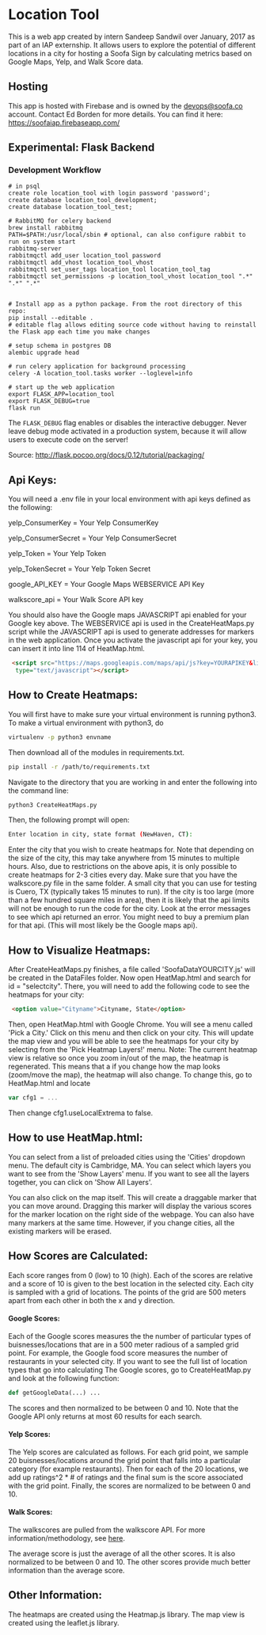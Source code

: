 # Location Tool

This is a web app created by intern Sandeep Sandwil over January, 2017 as part of an IAP externship. It allows users to explore the potential of different locations in a city for hosting a Soofa Sign by calculating metrics based on Google Maps, Yelp, and Walk Score data.

## Hosting

This app is hosted with Firebase and is owned by the devops@soofa.co account. Contact Ed Borden for more details. You can find it here: https://soofaiap.firebaseapp.com/

## Experimental: Flask Backend

### Development Workflow

```
# in psql
create role location_tool with login password 'password';
create database location_tool_development;
create database location_tool_test;

# RabbitMQ for celery backend
brew install rabbitmq
PATH=$PATH:/usr/local/sbin # optional, can also configure rabbit to run on system start
rabbitmq-server
rabbitmqctl add_user location_tool password
rabbitmqctl add_vhost location_tool_vhost
rabbitmqctl set_user_tags location_tool location_tool_tag
rabbitmqctl set_permissions -p location_tool_vhost location_tool ".*" ".*" ".*"


# Install app as a python package. From the root directory of this repo:
pip install --editable .
# editable flag allows editing source code without having to reinstall the Flask app each time you make changes

# setup schema in postgres DB
alembic upgrade head

# run celery application for background processing
celery -A location_tool.tasks worker --loglevel=info

# start up the web application
export FLASK_APP=location_tool
export FLASK_DEBUG=true
flask run
```

The `FLASK_DEBUG` flag enables or disables the interactive debugger. Never leave debug mode activated in a production system, because it will allow users to execute code on the server!

Source: http://flask.pocoo.org/docs/0.12/tutorial/packaging/


## Api Keys:
You will need a .env file in your local environment with api keys defined as the following:

yelp_ConsumerKey = Your Yelp ConsumerKey

yelp_ConsumerSecret = Your Yelp ConsumerSecret 

yelp_Token = Your Yelp Token

yelp_TokenSecret = Your Yelp Token Secret

google_API_KEY = Your Google Maps WEBSERVICE API Key

walkscore_api = Your Walk Score API key

You should also have the Google maps JAVASCRIPT api enabled for your Google key above. The WEBSERVICE api is used in the CreateHeatMaps.py script while the JAVASCRIPT api is used to generate addresses for markers in the web application. Once you activate the javascript api for your key, you can insert it into line 114 of HeatMap.html. 

````HTML
 <script src="https://maps.googleapis.com/maps/api/js?key=YOURAPIKEY&libraries=places"
  type="text/javascript"></script>
````

## How to Create Heatmaps:

You will first have to make sure your virtual environment is running python3. To make a virtual environment with python3, do 
````bash
virtualenv -p python3 envname
````
Then download all of the modules in requirements.txt. 
````bash
pip install -r /path/to/requirements.txt
````
Navigate to the directory that you are working in and enter the following into the command line:

```` bash
python3 CreateHeatMaps.py
````

Then, the following prompt will open: 

```` bash
Enter location in city, state format (NewHaven, CT): 
````

Enter the city that you wish to create heatmaps for. Note that depending on the size of the city, this may take 
anywhere from 15 minutes to multiple hours. Also, due to restrictions on the above apis, it is only possible to create heatmaps for 2-3  cities every day. Make sure that you have the walkscore.py file in the same folder. A small city that you can use for testing is Cuero, TX (typically takes 15 minutes to run). If the city is too large (more than a few hundred square miles in area), then it is likely that the api limits will not be enough to run the code for the city. Look at the error messages to see which api returned an error. You might need to buy a premium plan for that api. (This will most likely be the Google maps api).


## How to Visualize Heatmaps:

After CreateHeatMaps.py finishes, a file called 'SoofaDataYOURCITY.js' will be created in the DataFiles folder. Now open
HeatMap.html and search for id = "selectcity". There, you will need to add the following code to see the heatmaps for your city:

```` HTML
 <option value="Cityname">Cityname, State</option>
 ````

 Then, open HeatMap.html with Google Chrome. You will see a menu called 'Pick a City.' Click on this menu and then click on your city. This will update the map view and you will be able to see the heatmaps for your city by selecting from the 'Pick Heatmap Layers!' menu. Note: The current heatmap view is relative so once you zoom in/out of the map, the heatmap is regenerated. This means that a if you change how the map looks (zoom/move the map), the heatmap will also change. To change this, go to HeatMap.html and locate

 ````javascript
 var cfg1 = ...
 ````
 Then change cfg1.useLocalExtrema to false.

## How to use HeatMap.html:

You can select from a list of preloaded cities using the 'Cities' dropdown menu. The default city is Cambridge, MA. You can select which layers you want to see from the 'Show Layers' menu. If you want to see all the layers together, you can click on 'Show All Layers'.

You can also click on the map itself. This will create a draggable marker that you can move around. Dragging this marker will display the various scores for the marker location on the right side of the webpage. You can also have many markers at the same time. However, if you change cities, all the existing markers will be erased.

## How Scores are Calculated:

Each score ranges from 0 (low) to 10 (high). Each of the scores are relative and a score of 10 is given to the best location in the selected city. Each city is sampled with a grid of locations. The points of the grid are 500 meters apart from each other in both the x and y direction.

#### Google Scores:
Each of the Google scores measures the the number of particular types of buisnesses/locations that are in a 500 meter radious of a sampled grid point. 
For example, the Google food score measures the number of restaurants in your selected city. If you want to see the full list of location types that go into calculating The Google scores, go to CreateHeatMap.py and look at the following function:
````python
def getGoogleData(...) ...
````

The scores and then normalized to be between 0 and 10. Note that the Google API only returns at most 60 results for each search.


#### Yelp Scores:

The Yelp scores are calculated as follows. For each grid point, we sample 20 buisnesses/locations around the grid point that falls into a particular category (for example restaurants). Then for each of the 20 locations, we add up ratings^2 * # of ratings and the final sum is the score associated with the grid point. Finally, the scores are normalized to be between 0 and 10.

#### Walk Scores:
The walkscores are pulled from the walkscore API. For more information/methodology, see [here](https://www.walkscore.com/methodology.shtml).

The average score is just the average of all the other scores. It is also normalized to be between 0 and 10. The other scores provide much better information than the average score.

## Other Information:

The heatmaps are created using the Heatmap.js library. The map view is created using the leaflet.js library.
